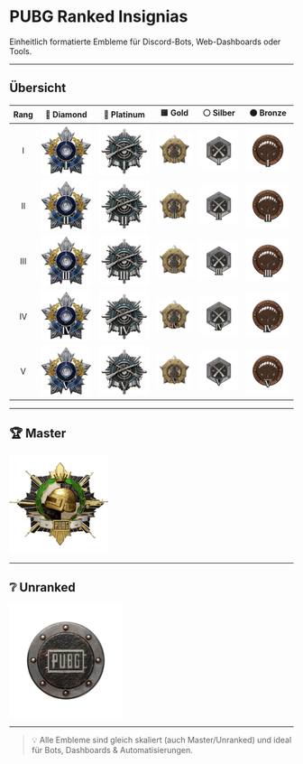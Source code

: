 # PUBG Ranked Insignias

Einheitlich formatierte Embleme für Discord-Bots, Web-Dashboards oder Tools.

---

## Übersicht

| Rang | 💎 Diamond | 🔷 Platinum | 🟨 Gold | ⚪ Silber | 🟤 Bronze |
|:----:|:----------:|:-----------:|:------:|:---------:|:---------:|
| I    | ![](https://raw.githubusercontent.com/LeonHobelmann/pubg-ranked-insignias/main/Ranked_Logos_Fixed_Size_Diamond_1.png) | ![](https://raw.githubusercontent.com/LeonHobelmann/pubg-ranked-insignias/main/Ranked_Logos_Fixed_Size_Platinum_1.png) | ![](https://raw.githubusercontent.com/LeonHobelmann/pubg-ranked-insignias/main/Ranked_Logos_Fixed_Size_Gold_1.png) | ![](https://raw.githubusercontent.com/LeonHobelmann/pubg-ranked-insignias/main/Ranked_Logos_Fixed_Size_Silver_1.png) | ![](https://raw.githubusercontent.com/LeonHobelmann/pubg-ranked-insignias/main/Ranked_Logos_Fixed_Size_Bronze_1.png) |
| II   | ![](https://raw.githubusercontent.com/LeonHobelmann/pubg-ranked-insignias/main/Ranked_Logos_Fixed_Size_Diamond_2.png) | ![](https://raw.githubusercontent.com/LeonHobelmann/pubg-ranked-insignias/main/Ranked_Logos_Fixed_Size_Platinum_2.png) | ![](https://raw.githubusercontent.com/LeonHobelmann/pubg-ranked-insignias/main/Ranked_Logos_Fixed_Size_Gold_2.png) | ![](https://raw.githubusercontent.com/LeonHobelmann/pubg-ranked-insignias/main/Ranked_Logos_Fixed_Size_Silver_2.png) | ![](https://raw.githubusercontent.com/LeonHobelmann/pubg-ranked-insignias/main/Ranked_Logos_Fixed_Size_Bronze_2.png) |
| III  | ![](https://raw.githubusercontent.com/LeonHobelmann/pubg-ranked-insignias/main/Ranked_Logos_Fixed_Size_Diamond_3.png) | ![](https://raw.githubusercontent.com/LeonHobelmann/pubg-ranked-insignias/main/Ranked_Logos_Fixed_Size_Platinum_3.png) | ![](https://raw.githubusercontent.com/LeonHobelmann/pubg-ranked-insignias/main/Ranked_Logos_Fixed_Size_Gold_3.png) | ![](https://raw.githubusercontent.com/LeonHobelmann/pubg-ranked-insignias/main/Ranked_Logos_Fixed_Size_Silver_3.png) | ![](https://raw.githubusercontent.com/LeonHobelmann/pubg-ranked-insignias/main/Ranked_Logos_Fixed_Size_Bronze_3.png) |
| IV   | ![](https://raw.githubusercontent.com/LeonHobelmann/pubg-ranked-insignias/main/Ranked_Logos_Fixed_Size_Diamond_4.png) | ![](https://raw.githubusercontent.com/LeonHobelmann/pubg-ranked-insignias/main/Ranked_Logos_Fixed_Size_Platinum_4.png) | ![](https://raw.githubusercontent.com/LeonHobelmann/pubg-ranked-insignias/main/Ranked_Logos_Fixed_Size_Gold_4.png) | ![](https://raw.githubusercontent.com/LeonHobelmann/pubg-ranked-insignias/main/Ranked_Logos_Fixed_Size_Silver_4.png) | ![](https://raw.githubusercontent.com/LeonHobelmann/pubg-ranked-insignias/main/Ranked_Logos_Fixed_Size_Bronze_4.png) |
| V    | ![](https://raw.githubusercontent.com/LeonHobelmann/pubg-ranked-insignias/main/Ranked_Logos_Fixed_Size_Diamond_5.png) | ![](https://raw.githubusercontent.com/LeonHobelmann/pubg-ranked-insignias/main/Ranked_Logos_Fixed_Size_Platinum_5.png) | ![](https://raw.githubusercontent.com/LeonHobelmann/pubg-ranked-insignias/main/Ranked_Logos_Fixed_Size_Gold_5.png) | ![](https://raw.githubusercontent.com/LeonHobelmann/pubg-ranked-insignias/main/Ranked_Logos_Fixed_Size_Silver_5.png) | ![](https://raw.githubusercontent.com/LeonHobelmann/pubg-ranked-insignias/main/Ranked_Logos_Fixed_Size_Bronze_5.png) |

---

## 🏆 Master

<img src="https://raw.githubusercontent.com/LeonHobelmann/pubg-ranked-insignias/main/Ranked_Logos_Fixed_Size_Master.png" width="175" alt="Master" />

---

## ❔ Unranked

<img src="https://raw.githubusercontent.com/LeonHobelmann/pubg-ranked-insignias/main/Ranked_Logos_Fixed_Size_Unranked.png" width="200" alt="Unranked" />

---

> 💡 Alle Embleme sind gleich skaliert (auch Master/Unranked) und ideal für Bots, Dashboards & Automatisierungen.
